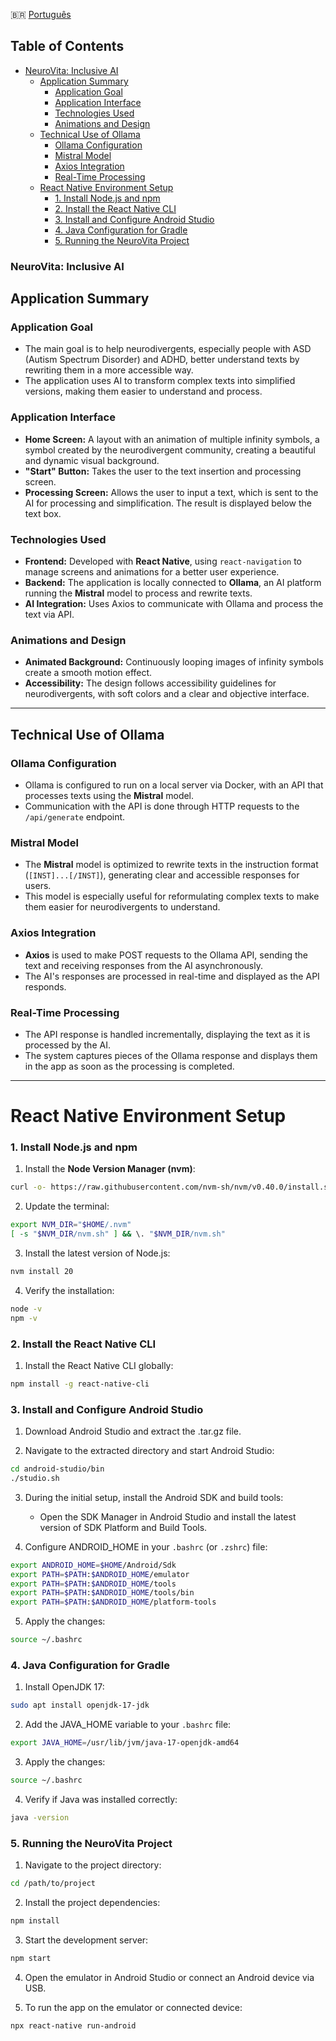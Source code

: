 🇧🇷 [Português](README.pt.md)

## Table of Contents
- [NeuroVita: Inclusive AI](#neurovita-inclusive-ai)
  - [Application Summary](#application-summary)
    - [Application Goal](#application-goal)
    - [Application Interface](#application-interface)
    - [Technologies Used](#technologies-used)
    - [Animations and Design](#animations-and-design)
  - [Technical Use of Ollama](#technical-use-of-ollama)
    - [Ollama Configuration](#ollama-configuration)
    - [Mistral Model](#mistral-model)
    - [Axios Integration](#axios-integration)
    - [Real-Time Processing](#real-time-processing)
  - [React Native Environment Setup](#react-native-environment-setup)
    - [1. Install Node.js and npm](#1-install-nodejs-and-npm)
    - [2. Install the React Native CLI](#2-install-the-react-native-cli)
    - [3. Install and Configure Android Studio](#3-install-and-configure-android-studio)
    - [4. Java Configuration for Gradle](#4-java-configuration-for-gradle)
    - [5. Running the NeuroVita Project](#5-running-the-neurovita-project)

### NeuroVita: Inclusive AI

## Application Summary

### Application Goal
- The main goal is to help neurodivergents, especially people with ASD (Autism Spectrum Disorder) and ADHD, better understand texts by rewriting them in a more accessible way.
- The application uses AI to transform complex texts into simplified versions, making them easier to understand and process.

### Application Interface
- **Home Screen:** A layout with an animation of multiple infinity symbols, a symbol created by the neurodivergent community, creating a beautiful and dynamic visual background.
- **"Start" Button:** Takes the user to the text insertion and processing screen.
- **Processing Screen:** Allows the user to input a text, which is sent to the AI for processing and simplification. The result is displayed below the text box.

### Technologies Used
- **Frontend:** Developed with **React Native**, using `react-navigation` to manage screens and animations for a better user experience.
- **Backend:** The application is locally connected to **Ollama**, an AI platform running the **Mistral** model to process and rewrite texts.
- **AI Integration:** Uses Axios to communicate with Ollama and process the text via API.

### Animations and Design
- **Animated Background:** Continuously looping images of infinity symbols create a smooth motion effect.
- **Accessibility:** The design follows accessibility guidelines for neurodivergents, with soft colors and a clear and objective interface.

---

## Technical Use of Ollama

### Ollama Configuration
- Ollama is configured to run on a local server via Docker, with an API that processes texts using the **Mistral** model.
- Communication with the API is done through HTTP requests to the `/api/generate` endpoint.

### Mistral Model
- The **Mistral** model is optimized to rewrite texts in the instruction format (`[INST]...[/INST]`), generating clear and accessible responses for users.
- This model is especially useful for reformulating complex texts to make them easier for neurodivergents to understand.

### Axios Integration
- **Axios** is used to make POST requests to the Ollama API, sending the text and receiving responses from the AI asynchronously.
- The AI's responses are processed in real-time and displayed as the API responds.

### Real-Time Processing
- The API response is handled incrementally, displaying the text as it is processed by the AI.
- The system captures pieces of the Ollama response and displays them in the app as soon as the processing is completed.

---

# React Native Environment Setup

### 1. Install Node.js and npm

1. Install the **Node Version Manager (nvm)**:
```bash
curl -o- https://raw.githubusercontent.com/nvm-sh/nvm/v0.40.0/install.sh | bash
```

2. Update the terminal:
```bash
export NVM_DIR="$HOME/.nvm"
[ -s "$NVM_DIR/nvm.sh" ] && \. "$NVM_DIR/nvm.sh"
```

3. Install the latest version of Node.js:
```bash
nvm install 20
```

4. Verify the installation:
```bash
node -v
npm -v
```

### 2. Install the React Native CLI

1. Install the React Native CLI globally:
```bash
npm install -g react-native-cli
```

### 3. Install and Configure Android Studio

1. Download Android Studio and extract the .tar.gz file.

2. Navigate to the extracted directory and start Android Studio:
```bash
cd android-studio/bin
./studio.sh
```

3. During the initial setup, install the Android SDK and build tools:
   - Open the SDK Manager in Android Studio and install the latest version of SDK Platform and Build Tools.

4. Configure ANDROID_HOME in your `.bashrc` (or `.zshrc`) file:
```bash
export ANDROID_HOME=$HOME/Android/Sdk
export PATH=$PATH:$ANDROID_HOME/emulator
export PATH=$PATH:$ANDROID_HOME/tools
export PATH=$PATH:$ANDROID_HOME/tools/bin
export PATH=$PATH:$ANDROID_HOME/platform-tools
```

5. Apply the changes:
```bash
source ~/.bashrc
```

### 4. Java Configuration for Gradle

1. Install OpenJDK 17:
```bash
sudo apt install openjdk-17-jdk
```

2. Add the JAVA_HOME variable to your `.bashrc` file:
```bash
export JAVA_HOME=/usr/lib/jvm/java-17-openjdk-amd64
```

3. Apply the changes:
```bash
source ~/.bashrc
```

4. Verify if Java was installed correctly:
```bash
java -version
```

### 5. Running the NeuroVita Project

1. Navigate to the project directory:
```bash
cd /path/to/project
```

2. Install the project dependencies:
```bash
npm install
```

3. Start the development server:
```bash
npm start
```

4. Open the emulator in Android Studio or connect an Android device via USB.

5. To run the app on the emulator or connected device:
```bash
npx react-native run-android
```

